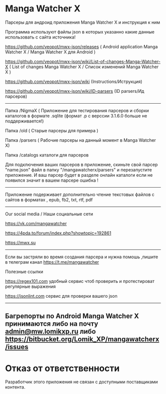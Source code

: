 # Manga Watcher X
Парсеры для андроид приложения Manga Watcher X и инструкция к ним 

Программа используют файлы json 
в которых указанно какие данные использовать с сайта источника!

https://github.com/veopot/mwx-json/releases 
( Android application Manga Watcher X / Manga Watcher X для Android )

https://github.com/veopot/mwx-json/wiki/List-of-changes-Manga-Watcher-X 
( List of changes Manga Watcher X / Список изменений Manga Watcher X )


https://github.com/veopot/mwx-json/wiki 
(Instructions/Иструкция)

https://github.com/veopot/mwx-json/wiki/ID-parsers 
(ID parsers/Ид парсеров)

--------------------------
Папка /NigmaX ( Приложение для тестирования парсеров и 
сборки каталогов в формате .sqlite 
(формат .p с верссии 3.1.6.0 больше не поддерживается!)

Папка /old ( Старые парсеры для примера )

Папка  /parsers ( Рабочие парсеры на данный момент в Manga Watcher X)

Папка  /catalogs каталоги для парсеров 

Для подключения ваших парсеров в приложение, скиньте свой  парсер "name.json" файл
в папку "/mangawatcherx/parsers" и перезапустите приложение.
И ваш парсер будет в разделе онлайн каталоги 
если не появился значит в вашем парсере ошибка !

--------------------------
Приложение подерживает дополнительно  чтение текстовых файлов с сайтов в форматах 
, epub, fb2, txt, rtf, pdf

--------------------------
Our social media  / Наши социальные сети 

https://vk.com/mangawatcher

https://4pda.to/forum/index.php?showtopic=192861

https://mwx.su 

--------------------------
Если вы застряли во время создания парсера
и нужна помошь ,пишите в телеграм канал
https://t.me/mangawatcher

Полезные ссылки

https://regex101.com удобный сервис чтоб проверить и протестироват регулярные выражения

https://jsonlint.com сервис для проверки вашего json


--------------------------

Багрепорты по Android Manga Watcher X принимаются либо на 
почту admin@mw.lomikxp.ru 
либо
https://bitbucket.org/Lomik_XP/mangawatcherx/issues
--------------------------
# Отказ от ответственности
Разработчик этого приложения не связан с доступными поставщиками контента.
